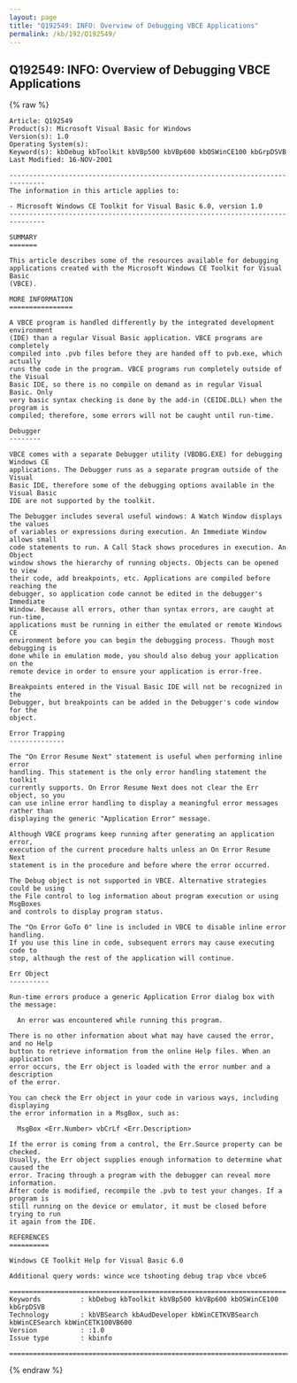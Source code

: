 ```yaml
---
layout: page
title: "Q192549: INFO: Overview of Debugging VBCE Applications"
permalink: /kb/192/Q192549/
---
```


## Q192549: INFO: Overview of Debugging VBCE Applications

{% raw %}

	Article: Q192549
	Product(s): Microsoft Visual Basic for Windows
	Version(s): 1.0
	Operating System(s): 
	Keyword(s): kbDebug kbToolkit kbVBp500 kbVBp600 kbOSWinCE100 kbGrpDSVB
	Last Modified: 16-NOV-2001
	
	-------------------------------------------------------------------------------
	The information in this article applies to:
	
	- Microsoft Windows CE Toolkit for Visual Basic 6.0, version 1.0 
	-------------------------------------------------------------------------------
	
	SUMMARY
	=======
	
	This article describes some of the resources available for debugging
	applications created with the Microsoft Windows CE Toolkit for Visual Basic
	(VBCE).
	
	MORE INFORMATION
	================
	
	A VBCE program is handled differently by the integrated development environment
	(IDE) than a regular Visual Basic application. VBCE programs are completely
	compiled into .pvb files before they are handed off to pvb.exe, which actually
	runs the code in the program. VBCE programs run completely outside of the Visual
	Basic IDE, so there is no compile on demand as in regular Visual Basic. Only
	very basic syntax checking is done by the add-in (CEIDE.DLL) when the program is
	compiled; therefore, some errors will not be caught until run-time.
	
	Debugger
	--------
	
	VBCE comes with a separate Debugger utility (VBDBG.EXE) for debugging Windows CE
	applications. The Debugger runs as a separate program outside of the Visual
	Basic IDE, therefore some of the debugging options available in the Visual Basic
	IDE are not supported by the toolkit.
	
	The Debugger includes several useful windows: A Watch Window displays the values
	of variables or expressions during execution. An Immediate Window allows small
	code statements to run. A Call Stack shows procedures in execution. An Object
	window shows the hierarchy of running objects. Objects can be opened to view
	their code, add breakpoints, etc. Applications are compiled before reaching the
	debugger, so application code cannot be edited in the debugger's Immediate
	Window. Because all errors, other than syntax errors, are caught at run-time,
	applications must be running in either the emulated or remote Windows CE
	environment before you can begin the debugging process. Though most debugging is
	done while in emulation mode, you should also debug your application on the
	remote device in order to ensure your application is error-free.
	
	Breakpoints entered in the Visual Basic IDE will not be recognized in the
	Debugger, but breakpoints can be added in the Debugger's code window for the
	object.
	
	Error Trapping
	--------------
	
	The "On Error Resume Next" statement is useful when performing inline error
	handling. This statement is the only error handling statement the toolkit
	currently supports. On Error Resume Next does not clear the Err object, so you
	can use inline error handling to display a meaningful error messages rather than
	displaying the generic "Application Error" message.
	
	Although VBCE programs keep running after generating an application error,
	execution of the current procedure halts unless an On Error Resume Next
	statement is in the procedure and before where the error occurred.
	
	The Debug object is not supported in VBCE. Alternative strategies could be using
	the File control to log information about program execution or using MsgBoxes
	and controls to display program status.
	
	The "On Error GoTo 0" line is included in VBCE to disable inline error handling.
	If you use this line in code, subsequent errors may cause executing code to
	stop, although the rest of the application will continue.
	
	Err Object
	----------
	
	Run-time errors produce a generic Application Error dialog box with the message:
	
	  An error was encountered while running this program.
	
	There is no other information about what may have caused the error, and no Help
	button to retrieve information from the online Help files. When an application
	error occurs, the Err object is loaded with the error number and a description
	of the error.
	
	You can check the Err object in your code in various ways, including displaying
	the error information in a MsgBox, such as:
	
	  MsgBox <Err.Number> vbCrLf <Err.Description>
	
	If the error is coming from a control, the Err.Source property can be checked.
	Usually, the Err object supplies enough information to determine what caused the
	error. Tracing through a program with the debugger can reveal more information.
	After code is modified, recompile the .pvb to test your changes. If a program is
	still running on the device or emulator, it must be closed before trying to run
	it again from the IDE.
	
	REFERENCES
	==========
	
	Windows CE Toolkit Help for Visual Basic 6.0
	
	Additional query words: wince wce tshooting debug trap vbce vbce6
	
	======================================================================
	Keywords          : kbDebug kbToolkit kbVBp500 kbVBp600 kbOSWinCE100 kbGrpDSVB 
	Technology        : kbVBSearch kbAudDeveloper kbWinCETKVBSearch kbWinCESearch kbWinCETK100VB600
	Version           : :1.0
	Issue type        : kbinfo
	
	=============================================================================
	

{% endraw %}

